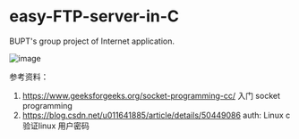 # easy-FTP-server-in-C
BUPT's group project of Internet application.

![image](https://user-images.githubusercontent.com/56614895/121205636-6c2fce80-c8aa-11eb-805b-b0f93569c887.png)

参考资料：
1. https://www.geeksforgeeks.org/socket-programming-cc/ 入门 socket programming 
2. https://blog.csdn.net/u011641885/article/details/50449086 auth: Linux c 验证linux 用户密码
